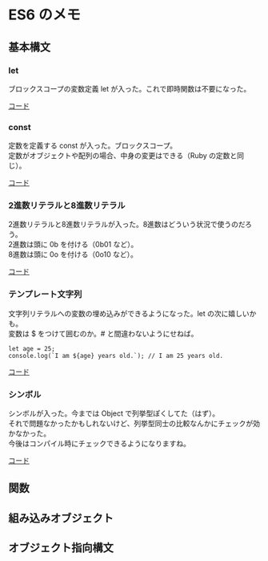 # ES6 のメモ

## 基本構文

### let
ブロックスコープの変数定義 let が入った。これで即時関数は不要になった。

[コード][01js]

### const
定数を定義する const が入った。ブロックスコープ。  
定数がオブジェクトや配列の場合、中身の変更はできる（Ruby の定数と同じ）。

[コード][02js]

### 2進数リテラルと8進数リテラル
2進数リテラルと8進数リテラルが入った。8進数はどういう状況で使うのだろう。  
2進数は頭に 0b を付ける（0b01 など）。  
8進数は頭に 0o を付ける（0o10 など）。  

[コード][03js]

### テンプレート文字列
文字列リテラルへの変数の埋め込みができるようになった。let の次に嬉しいかも。  
変数は $ をつけて囲むのか。# と間違わないようにせねば。
```
let age = 25;
console.log(`I am ${age} years old.`); // I am 25 years old.
```

[コード][04js]

### シンボル
シンボルが入った。今までは Object で列挙型ぽくしてた（はず）。  
それで問題なかったかもしれないけど、列挙型同士の比較なんかにチェックが効かなかった。  
今後はコンパイル時にチェックできるようになりますね。

[コード][05js]

## 関数

## 組み込みオブジェクト

## オブジェクト指向構文

[01js]: https://github.com/dev-hfmax/learn-es6/blob/master/01.js
[02js]: https://github.com/dev-hfmax/learn-es6/blob/master/02.js
[03js]: https://github.com/dev-hfmax/learn-es6/blob/master/03.js
[04js]: https://github.com/dev-hfmax/learn-es6/blob/master/04.js
[05js]: https://github.com/dev-hfmax/learn-es6/blob/master/05.js

